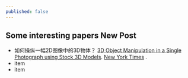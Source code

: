 ```yaml
---
published: false
---
```


## Some interesting papers New Post

- 如何操纵一幅2D图像中的3D物体？ 
 [3D Object Manipulation in a Single Photograph using Stock 3D Models](http://www.cs.cmu.edu/~om3d/). [ New York Times](http://www.nytimes.com/2014/08/12/science/3-d-tool-guesses-what-a-photo-is-missing.html) .
- item
- item


